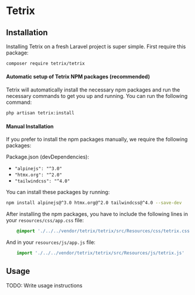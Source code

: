 # Tetrix

## Installation

Installing Tetrix on a fresh Laravel project is super simple. First require this package:

```bash
composer require tetrix/tetrix
```

#### Automatic setup of Tetrix NPM packages (recommended)

Tetrix will automatically install the necessary npm packages and run the necessary commands to get you up and running. You can run the following command:

```bash
php artisan tetrix:install
```

#### Manual Installation

If you prefer to install the npm packages manually, we require the following packages:

Package.json (devDependencies):
- `"alpinejs": "^3.0"`
- `"htmx.org": "^2.0"`
- `"tailwindcss": "^4.0"`

You can install these packages by running:

```bash
npm install alpinejs@^3.0 htmx.org@^2.0 tailwindcss@^4.0 --save-dev
```

After installing the npm packages, you have to include the following lines in your `resources/css/app.css` file:

```css
    @import './../../vendor/tetrix/tetrix/src/Resources/css/tetrix.css')
```

And in your `resources/js/app.js` file:

```javascript
    import './../../vendor/tetrix/tetrix/src/Resources/js/tetrix.js'
```

## Usage

TODO: Write usage instructions